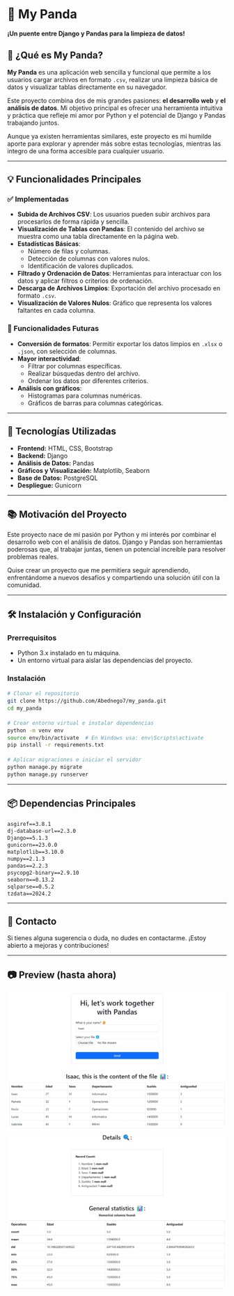 # 🐼 My Panda  
**¡Un puente entre Django y Pandas para la limpieza de datos!**  

## 🎯 ¿Qué es My Panda?  
**My Panda** es una aplicación web sencilla y funcional que permite a los usuarios cargar archivos en formato `.csv`, realizar una limpieza básica de datos y visualizar tablas directamente en su navegador.

Este proyecto combina dos de mis grandes pasiones: **el desarrollo web** y **el análisis de datos**. Mi objetivo principal es ofrecer una herramienta intuitiva y práctica que refleje mi amor por Python y el potencial de Django y Pandas trabajando juntos.  

Aunque ya existen herramientas similares, este proyecto es mi humilde aporte para explorar y aprender más sobre estas tecnologías, mientras las integro de una forma accesible para cualquier usuario.  

---

## 💡 Funcionalidades Principales  
### ✅ Implementadas  
- **Subida de Archivos CSV**: Los usuarios pueden subir archivos para procesarlos de forma rápida y sencilla.  
- **Visualización de Tablas con Pandas**: El contenido del archivo se muestra como una tabla directamente en la página web.  
- **Estadísticas Básicas**:  
  - Número de filas y columnas.  
  - Detección de columnas con valores nulos.  
  - Identificación de valores duplicados.  
- **Filtrado y Ordenación de Datos**: Herramientas para interactuar con los datos y aplicar filtros o criterios de ordenación.  
- **Descarga de Archivos Limpios**: Exportación del archivo procesado en formato `.csv`.  
- **Visualización de Valores Nulos**: Gráfico que representa los valores faltantes en cada columna.  

### 🚀 Funcionalidades Futuras  
- **Conversión de formatos**: Permitir exportar los datos limpios en `.xlsx` o `.json`, con selección de columnas.  
- **Mayor interactividad**:
  - Filtrar por columnas específicas.  
  - Realizar búsquedas dentro del archivo.  
  - Ordenar los datos por diferentes criterios.  
- **Análisis con gráficos**:  
  - Histogramas para columnas numéricas.  
  - Gráficos de barras para columnas categóricas.  

---

## 🚀 Tecnologías Utilizadas  
- **Frontend:** HTML, CSS, Bootstrap  
- **Backend:** Django  
- **Análisis de Datos:** Pandas  
- **Gráficos y Visualización:** Matplotlib, Seaborn  
- **Base de Datos:** PostgreSQL  
- **Despliegue:** Gunicorn  

---

## 📚 Motivación del Proyecto  
Este proyecto nace de mi pasión por Python y mi interés por combinar el desarrollo web con el análisis de datos. Django y Pandas son herramientas poderosas que, al trabajar juntas, tienen un potencial increíble para resolver problemas reales.

Quise crear un proyecto que me permitiera seguir aprendiendo, enfrentándome a nuevos desafíos y compartiendo una solución útil con la comunidad.  

---

## 🛠️ Instalación y Configuración  
### Prerrequisitos  
- Python 3.x instalado en tu máquina.  
- Un entorno virtual para aislar las dependencias del proyecto.  

### Instalación  
```bash
# Clonar el repositorio
git clone https://github.com/Abednego7/my_panda.git
cd my_panda

# Crear entorno virtual e instalar dependencias
python -m venv env
source env/bin/activate  # En Windows usa: env\Scripts\activate
pip install -r requirements.txt

# Aplicar migraciones e iniciar el servidor
python manage.py migrate
python manage.py runserver
```

---

## 📦 Dependencias Principales  
```text
asgiref==3.8.1
dj-database-url==2.3.0
Django==5.1.3
gunicorn==23.0.0
matplotlib==3.10.0
numpy==2.1.3
pandas==2.2.3
psycopg2-binary==2.9.10
seaborn==0.13.2
sqlparse==0.5.2
tzdata==2024.2
```

---

## 📌 Contacto  
Si tienes alguna sugerencia o duda, no dudes en contactarme. ¡Estoy abierto a mejoras y contribuciones!  

---

## 📷 Preview (hasta ahora)
![Vista previa uno](https://github.com/Abednego7/my_panda/blob/b45995036030da9fe80186e2770f2964fb2441dc/preview/preview.png)
![Vista previa dos](https://github.com/Abednego7/my_panda/blob/b45995036030da9fe80186e2770f2964fb2441dc/preview/preview-two.png)
